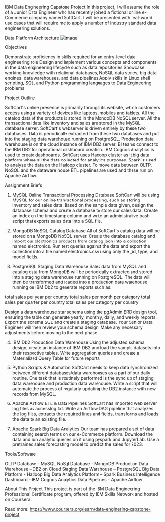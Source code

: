 IBM Data Engineering Capstone Project
In this project, I will assume the role of a Junior Data Engineer who has recently joined a fictional online e-Commerce company named SoftCart. I will be presented with real-world use cases that will require me to apply a number of industry standard data engineering solutions.

Data Platform Architecture
![image](https://github.com/SteliosKar95/Data-Engineering-Capstone-Project-IBM/assets/131912284/4dc92e52-cc53-4ed0-9719-177cad455f0d)

Objectives

Demonstrate proficiency in skills required for an entry-level data engineering role
Design and implement various concepts and components in the data engineering lifecycle such as data repositories
Showcase working knowledge with relational databases, NoSQL data stores, big data engines, data warehouses, and data pipelines
Apply skills in Linux shell scripting, SQL, and Python programming languages to Data Engineering problems

Project Outline

SoftCart's online presence is primarily through its website, which customers access using a variety of devices like laptops, mobiles and tablets.
All the catalog data of the products is stored in the MongoDB NoSQL server.
All the transactional data like inventory and sales are stored in the MySQL database server.
SoftCart's webserver is driven entirely by these two databases.
Data is periodically extracted from these two databases and put into the staging data warehouse running on PostgreSQL.
Production data warehouse is on the cloud instance of IBM DB2 server.
BI teams connect to the IBM DB2 for operational dashboard creation. IBM Cognos Analytics is used to create dashboards.
SoftCart uses Hadoop cluster as it big data platform where all the data collected for analytics purposes.
Spark is used to analyse the data on the Hadoop cluster.
To move data between OLTP, NoSQL and the dataware house ETL pipelines are used and these run on Apache Airflow.

Assignment Briefs

1. MySQL Online Transactional Processing Database
SoftCart will be using MySQL for our online transactional processing, such as storing inventory and sales data. Based on the sample data given, design the database schema and create a database to store our sales data. Create an index on the timestamp column and write an administrative bash script that exports sales data into a SQL file.

2. MongoDB NoSQL Catalog Database
All of SoftCart's catalog data will be stored on a MongoDB NoSQL server. Create the database catalog and import our electronics products from catalog.json into a collection named electronics. Run test queries against the data and export the collection into a file named electronics.csv using only the _id, type, and model fields.

3. PostgreSQL Staging Data Warehouse
Sales data from MySQL and catalog data from MongoDB will be periodically extracted and stored into a staging data warehouse running on PostgreSQL. The data will then be transformed and loaded into a production data warehouse running on IBM Db2 to generate reports such as:

total sales per year per country
total sales per month per category
total sales per quarter per country
total sales per category per country

Design a data warehouse star schema using the pgAdmin ERD design tool, ensuring the table can generate yearly, monthly, daily, and weekly reports. Export the schema SQL and create a staging database. Your Senior Data Engineer will then review your schema design. Make any necessary adjustments before moving to the next phase.

4. IBM Db2 Production Data Warehouse
Using the adjusted schema design, create an instance of IBM DB2 and load the sample datasets into their respective tables. Write aggregation queries and create a Materialized Query Table for future reports.

5. Python Scripts & Automation
SoftCart needs to keep data synchronized between different databases/data warehouses as a part of our daily routine. One task that is routinely performed is the sync up of staging data warehouse and production data warehouse. Write a script that will automate the process of regularly updating the DB2 instance with new records from MySQL.

6. Apache Airflow ETL & Data Pipelines
SoftCart has imported web server log files as accesslog.txt. Write an Airflow DAG pipeline that analyzes the log files, extracts the required lines and fields, transforms and loads the data to an existing file.

7. Apache Spark Big Data Analytics
Our team has prepared a set of data containing search terms on our e-Commerce platform. Download the data and run analytic queries on it using pyspark and JupyterLab. Use a pretrained sales forecasting model to predict the sales for 2023.

Tools/Software

OLTP Database - MySQL
NoSql Database - MongoDB
Production Data Warehouse – DB2 on Cloud
Staging Data Warehouse – PostgreSQL
Big Data Platform - Hadoop
Big Data Analytics Platform – Spark
Business Intelligence Dashboard - IBM Cognos Analytics
Data Pipelines - Apache Airflow

About This Project
This project is part of the IBM Data Engineering Professional Certificate program, offered by IBM Skills Network and hosted on Coursera.

Read more: https://www.coursera.org/learn/data-enginering-capstone-project

